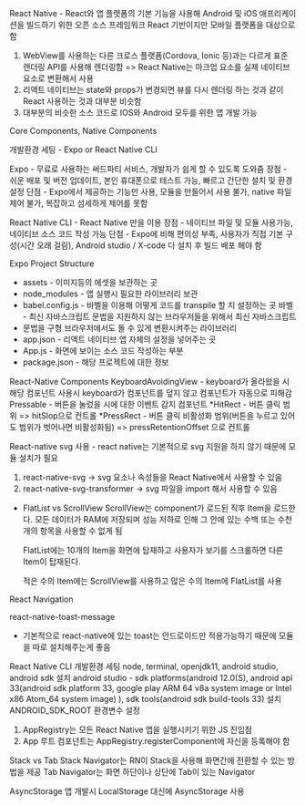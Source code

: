 React Native - React와 앱 플랫폼의 기본 기능을 사용해 Android 및 iOS 애프리케이션을 빌드하기 위한 오픈 소스 프레임워크
React 기반이지만 모바일 플랫폼을 대상으로 함

1. WebView를 사용하는 다른 크로스 플랫폼(Cordova, Ionic 등)과는 다르게 표준 렌더링 API를 사용해 렌더링함
   => React Native는 마크업 요소를 실제 네이티브 요소로 변환해서 사용
2. 리액트 네이티브는 state와 props가 변경되면 뷰를 다시 렌더링 하는 것과 같이 React 사용하는 것과 대부분 비슷함
3. 대부분의 비슷한 소스 코드로 IOS와 Android 모두를 위한 앱 개발 가능

Core Components, Native Components

개발환경 세팅 - Expo or React Native CLI

Expo - 무료로 사용하는 써드파티 서비스, 개발자가 쉽게 할 수 있도록 도와줌
장점 - 쉬운 배포 및 버전 업데이트, 본인 휴대폰으로 테스트 가능, 빠르고 간단한 설치 및 환경 설정
단점 - Expo에서 제공하는 기능만 사용, 모듈을 만들어서 사용 불가, native 파일 제어 불가, 복잡하고 섬세하게 제어를 못함

React Native CLI - React Native 만을 이용
장점 - 네이티브 파일 및 모듈 사용가능, 네이티브 소스 코드 작성 가능
단점 - Expo에 비해 편의성 부족, 사용자가 직접 기본 구성(시간 오래 걸림), Android studio / X-code 다 설치 후 빌드 배포 해야 함

Expo Project Structure

- assets - 이미지등의 에셋을 보관하는 곳
- node_modules - 앱 실행시 필요한 라이브러리 보관
- babel.config.js - 바벨을 이용해 어떻게 코드를 transpile 할 지 설정하는 곳
  바벨 - 최신 자바스크립트 문법을 지원하지 않는 브라우저들을 위해서 최신 자바스크립트
- 문법을 구형 브라우저에서도 돌 수 있게 변환시켜주는 라이브러리
- app.json - 리액트 네이티브 앱 자체의 설정을 넣어주는 곳
- App.js - 화면에 보이는 소스 코드 작성하는 부분
- package.json - 해당 프로젝트에 대한 정보

React-Native Components
KeyboardAvoidingView - keyboard가 올라왔을 시 해당 컴포넌트 사용시 keyboard가 컴포넌트를 덮지 않고 컴포넌트가 자동으로 피해감
Pressable - 버튼을 눌렀을 시에 대한 이벤트 감지 컴포넌트
*HitRect - 버튼 클릭 범위 => hitSlop으로 컨트롤
*PressRect - 버튼 클릭 비활성화 범위(버튼을 누르고 있어도 범위가 벗어나면 비활성화됨) => pressRetentionOffset 으로 컨트롤

React-native svg 사용 - react native는 기본적으로 svg 지원을 하지 않기 때문에 모듈 설치가 필요

1. react-native-svg -> svg 요소나 속성들을 React Native에서 사용할 수 있음
2. react-native-svg-transformer -> svg 파일을 import 해서 사용할 수 있음

- FlatList vs ScrollView
  ScrollView는 component가 로드된 직후 Item을 로드한다. 모든 데이터가 RAM에 저장되며 성능 저하로 인해 그 안에 있는 수백 또는 수천 개의 항목을 사용할 수 없게 됨

  FlatList에는 10개의 Item을 화면에 탑재하고 사용자가 보기를 스크롤하면 다른 Item이 탑재된다.

  적은 수의 Item에는 ScrollView를 사용하고 많은 수의 Item에 FlatList를 사용

React Navigation

react-native-toast-message

- 기본적으로 react-native에 있는 toast는 안드로이드만 적용가능하기 때문에 모듈을 따로 설치해주는게 좋음

React Native CLI 개발환경 세팅
node, terminal, openjdk11, android studio, android sdk 설치
android studio - sdk platforms(android 12.0(S), android api 33(android sdk platform 33, google play ARM 64 v8a system image or Intel x86 Atom_64 system image) ), sdk tools(android sdk build-tools 33) 설치
ANDROID_SDK_ROOT 환경변수 설정

1. AppRegistry는 모든 React Native 앱을 실행시키기 위한 JS 진입점
2. App 루트 컴포넌트는 AppRegistry.registerComponent에 자신을 등록해야 함

Stack vs Tab
Stack Navigator는 RN이 Stack을 사용해 화면간에 전환할 수 있는 방법을 제공
Tab Navigator는 화면 하단이나 상단에 Tab이 있는 Navigator

AsyncStorage
앱 개발시 LocalStorage 대신에 AsyncStorage 사용
